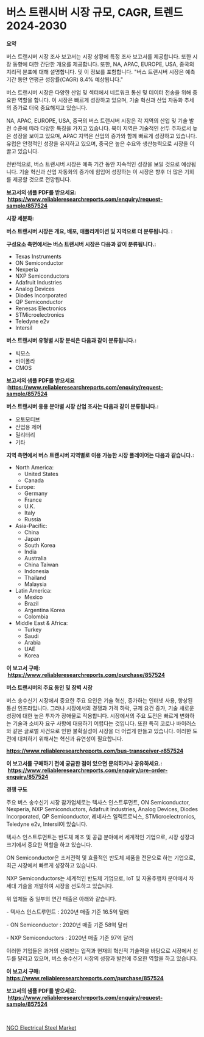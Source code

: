 <p><h1>버스 트랜시버 시장 규모, CAGR, 트렌드 2024-2030</h1></p><p><strong>요약</strong></p>
<p><p>버스 트랜시버 시장 조사 보고서는 시장 상황에 특정 조사 보고서를 제공합니다. 또한 시장 동향에 대한 간단한 개요를 제공합니다. 또한, NA, APAC, EUROPE, USA, 중국의 지리적 분포에 대해 설명합니다. 및 이 정보를 포함합니다. "버스 트랜시버 시장은 예측 기간 동안 연평균 성장률(CAGR) 8.4% 예상됩니다."</p><p>버스 트랜시버 시장은 다양한 산업 및 섹터에서 네트워크 통신 및 데이터 전송을 위해 중요한 역할을 합니다. 이 시장은 빠르게 성장하고 있으며, 기술 혁신과 산업 자동화 추세의 증가로 더욱 중요해지고 있습니다.</p><p>NA, APAC, EUROPE, USA, 중국의 버스 트랜시버 시장은 각 지역의 산업 및 기술 발전 수준에 따라 다양한 특징을 가지고 있습니다. 북미 지역은 기술적인 선두 주자로서 높은 성장을 보이고 있으며, APAC 지역은 산업의 증가와 함께 빠르게 성장하고 있습니다. 유럽은 안정적인 성장을 유지하고 있으며, 중국은 높은 수요와 생산능력으로 시장을 이끌고 있습니다.</p><p>전반적으로, 버스 트랜시버 시장은 예측 기간 동안 지속적인 성장을 보일 것으로 예상됩니다. 기술 혁신과 산업 자동화의 증가에 힘입어 성장하는 이 시장은 향후 더 많은 기회를 제공할 것으로 전망됩니다.</p></p>
<p><strong>보고서의 샘플 PDF를 받으세요: &nbsp;<a href="https://www.reliableresearchreports.com/enquiry/request-sample/857524">https://www.reliableresearchreports.com/enquiry/request-sample/857524</a></strong></p>
<p><strong>시장 세분화:</strong></p>
<p><strong> 버스 트랜시버 시장은 개요, 배포, 애플리케이션 및 지역으로 더 분류됩니다. :</strong></p>
<p><strong>구성요소 측면에서는 버스 트랜시버 시장은 다음과 같이 분류됩니다.:</strong></p>
<p><ul><li>Texas Instruments</li><li>ON Semiconductor</li><li>Nexperia</li><li>NXP Semiconductors</li><li>Adafruit Industries</li><li>Analog Devices</li><li>Diodes Incorporated</li><li>QP Semiconductor</li><li>Renesas Electronics</li><li>STMicroelectronics</li><li>Teledyne e2v</li><li>Intersil</li></ul></p>
<p><strong> 버스 트랜시버 유형별 시장 분석은 다음과 같이 분류됩니다.:</strong></p>
<p><ul><li>빅모스</li><li>바이폴라</li><li>CMOS</li></ul></p>
<p><strong>보고서의 샘플 PDF를 받으세요 :<a href="https://www.reliableresearchreports.com/enquiry/request-sample/857524">https://www.reliableresearchreports.com/enquiry/request-sample/857524</a></strong></p>
<p><strong> 버스 트랜시버 응용 분야별 시장 산업 조사는 다음과 같이 분류됩니다.:</strong></p>
<p><ul><li>오토모티브</li><li>산업용 제어</li><li>밀리터리</li><li>기타</li></ul></p>
<p><strong>지역 측면에서 버스 트랜시버 지역별로 이용 가능한 시장 플레이어는 다음과 같습니다.:</strong></p>
<p><ul>
    <li>
        North America:
        <ul>
            <li>United States</li>
            <li>Canada</li>
        </ul>
    </li>
    <li>
        Europe:
        <ul>
            <li>Germany</li>
            <li>France</li>
            <li>U.K.</li>
            <li>Italy</li>
            <li>Russia</li>
        </ul>
    </li>
    <li>
        Asia-Pacific:
        <ul>
            <li>China</li>
            <li>Japan</li>
            <li>South Korea</li>
            <li>India</li>
            <li>Australia</li>
            <li>China Taiwan</li>
            <li>Indonesia</li>
            <li>Thailand</li>
            <li>Malaysia</li>
        </ul>
    </li>
    <li>
        Latin America:
        <ul>
            <li>Mexico</li>
            <li>Brazil</li>
            <li>Argentina Korea</li>
            <li>Colombia</li>
        </ul>
    </li>
    <li>
        Middle East & Africa:
        <ul>
            <li>Turkey</li>
            <li>Saudi</li>
            <li>Arabia</li>
            <li>UAE</li>
            <li>Korea</li>
        </ul>
    </li>
    </ul></p>
<p><strong>이 보고서 구매: &nbsp;<a href="https://www.reliableresearchreports.com/purchase/857524">https://www.reliableresearchreports.com/purchase/857524</a></strong></p>
<p><strong>버스 트랜시버의 주요 동인 및 장벽 시장</strong></p>
<p><p>버스 송수신기 시장에서 중요한 주요 요인은 기술 혁신, 증가하는 인터넷 사용, 향상된 통신 인프라입니다. 그러나 시장에서의 경쟁과 가격 하락, 규제 요건 증가, 기술 새로운 성장에 대한 높은 투자가 장애물로 작용합니다. 시장에서의 주요 도전은 빠르게 변화하는 기술과 소비자 요구 사항에 대응하기 어렵다는 것입니다. 또한 특히 코로나 바이러스와 같은 글로벌 사건으로 인한 불확실성이 시장을 더 어렵게 만들고 있습니다. 이러한 도전에 대처하기 위해서는 혁신과 유연성이 필요합니다.</p></p>
<p><strong><a href="https://www.reliableresearchreports.com/bus-transceiver-r857524">https://www.reliableresearchreports.com/bus-transceiver-r857524</a></strong></p>
<p><strong>이 보고서를 구매하기 전에 궁금한 점이 있으면 문의하거나 공유하세요.: &nbsp;<a href="https://www.reliableresearchreports.com/enquiry/pre-order-enquiry/857524">https://www.reliableresearchreports.com/enquiry/pre-order-enquiry/857524</a></strong></p>
<p><strong>경쟁 구도</strong></p>
<p><p>주요 버스 송수신기 시장 참가업체로는 텍사스 인스트루먼트, ON Semiconductor, Nexperia, NXP Semiconductors, Adafruit Industries, Analog Devices, Diodes Incorporated, QP Semiconductor, 레네사스 일렉트로닉스, STMicroelectronics, Teledyne e2v, Intersil이 있습니다.</p><p>텍사스 인스트루먼트는 반도체 제조 및 공급 분야에서 세계적인 기업으로, 시장 성장과 크기에서 중요한 역할을 하고 있습니다.</p><p>ON Semiconductor은 초저전력 및 효율적인 반도체 제품을 전문으로 하는 기업으로, 최근 시장에서 빠르게 성장하고 있습니다.</p><p>NXP Semiconductors는 세계적인 반도체 기업으로, IoT 및 자율주행차 분야에서 차세대 기술을 개발하여 시장을 선도하고 있습니다.</p><p>위 업체들 중 일부의 연간 매출은 아래와 같습니다.</p><p>- 텍사스 인스트루먼트 : 2020년 매출 기준 16.5억 달러</p><p>- ON Semiconductor : 2020년 매출 기준 58억 달러</p><p>- NXP Semiconductors : 2020년 매출 기준 97억 달러</p><p>이러한 기업들은 과거의 신뢰받는 업적과 현재의 혁신적 기술력을 바탕으로 시장에서 선두를 달리고 있으며, 버스 송수신기 시장의 성장과 발전에 주요한 역할을 하고 있습니다.</p></p>
<p><strong>이 보고서 구매: &nbsp; <a href="https://www.reliableresearchreports.com/purchase/857524">https://www.reliableresearchreports.com/purchase/857524</a></strong></p>
<p><strong>보고서의 샘플 PDF를 받으세요: &nbsp;<a href="https://www.reliableresearchreports.com/enquiry/request-sample/857524">https://www.reliableresearchreports.com/enquiry/request-sample/857524</a></strong><strong></strong></p>
<p>&nbsp;</p>
<p><p><a href="https://fearless-okapi-6c8.notion.site/NGO-Electrical-Steel-Market-Insights-into-Market-CAGR-Market-Trends-and-Growth-Strategies-613f7326c135495482dab63cec312591">NGO Electrical Steel Market</a></p></p>